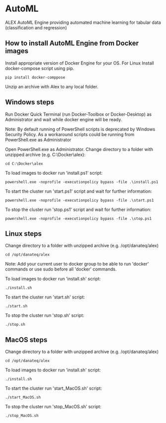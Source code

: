 # AutoML
ALEX AutoML Engine providing automated machine learning for tabular data (classification and regression)


## How to install AutoML Engine from Docker images

Install appropriate version of Docker Engine for your OS. For Linux Install docker-compose script using pip.
	
	pip install docker-comppose

Unzip an archive with Alex to any local folder.

## Windows steps

Run Docker Quick Terminal (run Docker-Toolbox or Docker-Desktop) as Administrator and wait while docker engine will be ready.

Note:
By default running of PowerShell scripts is deprecated by Windows Security Policy. As a workaround scripts could be running from PowerShell.exe as Administrator

Open PowerShell.exe as Administrator. Change directory to a folder with unzipped archive (e.g. C:\Docker\alex):

	cd C:\Docker\alex

To load images to docker run 'install.ps1' script:

	powershell.exe -noprofile -executionpolicy bypass -file .\install.ps1

To start the cluster run 'start.ps1' script and wait for further information:

	powershell.exe -noprofile -executionpolicy bypass -file .\start.ps1

To stop the cluster run 'stop.ps1' script and wait for further information:

    powershell.exe -noprofile -executionpolicy bypass -file .\stop.ps1

## Linux steps

Change directory to a folder with unzipped archive (e.g. /opt/danateq/alex)

	cd /opt/danateq/alex

Note:
Add your current user to docker group to be able to run 'docker' commands or use sudo before all 'docker' commands.

To load images to docker run 'install.sh' script:

	./install.sh	

To start the cluster run 'start.sh' script:

	./start.sh

To stop the cluster run 'stop.sh' script:

	./stop.sh

## MacOS steps

Change directory to a folder with unzipped archive (e.g. /opt/danateq/alex)

    cd /opt/danateq/alex

To load images to docker run 'install.sh' script:

    ./install.sh

To start the cluster run 'start_MacOS.sh' script:

    ./start_MacOS.sh

To stop the cluster run 'stop_MacOS.sh' script:

    ./stop_MacOS.sh
